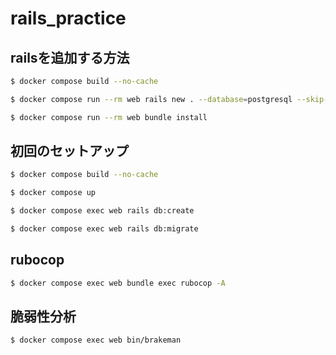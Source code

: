 # rails_practice

## railsを追加する方法
  ```sh
  $ docker compose build --no-cache
  ```
  ```sh
  $ docker compose run --rm web rails new . --database=postgresql --skip-docker
  ```
  ```sh
  $ docker compose run --rm web bundle install
  ```

## 初回のセットアップ
  ```sh
  $ docker compose build --no-cache
  ```
  ```sh
  $ docker compose up
  ```
  ```sh
  $ docker compose exec web rails db:create
  ```
  ```sh
  $ docker compose exec web rails db:migrate
  ```

## rubocop
  ```sh
  $ docker compose exec web bundle exec rubocop -A
  ```
## 脆弱性分析
  ```sh
$ docker compose exec web bin/brakeman
  ```
